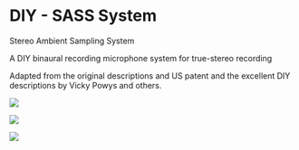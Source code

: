 # DIY - SASS System
Stereo Ambient Sampling System

A DIY binaural recording microphone system for true-stereo recording

Adapted from the original descriptions and US patent and the excellent DIY descriptions by Vicky Powys and others.

![](https://user-images.githubusercontent.com/14326464/99524616-f8bf8180-2998-11eb-9e6e-a43e6dc737b0.png)


![](https://user-images.githubusercontent.com/14326464/99524521-d299e180-2998-11eb-9950-725a3dc35739.png)


![](https://user-images.githubusercontent.com/14326464/99524653-08d76100-2999-11eb-850f-2ce0e59cd4da.png)


